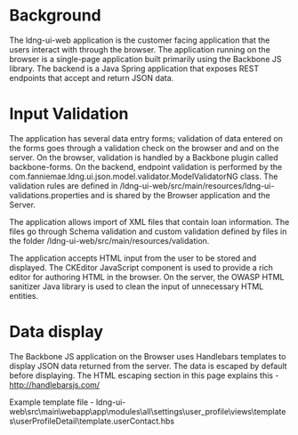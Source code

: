 # Background

The ldng-ui-web application is the customer facing application that the users interact with through the browser. The application running on the browser is a single-page application built primarily using the Backbone JS library. The backend is a Java Spring application that exposes REST endpoints that accept and return JSON data.

# Input Validation

The application has several data entry forms; validation of data entered on the forms goes through a validation check on the browser and and on the server. On the browser, validation is handled by a Backbone plugin called backbone-forms. On the backend, endpoint validation is performed by the com.fanniemae.ldng.ui.json.model.validator.ModelValidatorNG class. The validation rules are defined in /ldng-ui-web/src/main/resources/ldng-ui-validations.properties and is shared by the Browser application and the Server.

The application allows import of XML files that contain loan information. The files go through Schema validation and custom validation defined by files in the folder /ldng-ui-web/src/main/resources/validation.

The application accepts HTML input from the user to be stored and displayed. The CKEditor JavaScript component is used to provide a rich editor for authoring HTML in the browser. On the server, the OWASP HTML sanitizer Java library is used to clean the input of unnecessary HTML entities.    

# Data display

The Backbone JS application on the Browser uses Handlebars templates to display JSON data returned from the server. The data is escaped by default before displaying. The HTML escaping section in this page explains this - http://handlebarsjs.com/

Example template file - ldng-ui-web\src\main\webapp\app\modules\all\settings\user_profile\views\templates\userProfileDetail\template.userContact.hbs 
